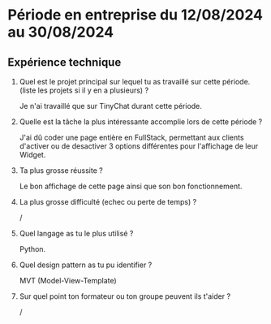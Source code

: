 # Période en entreprise du 12/08/2024 au 30/08/2024

## Expérience technique

1. Quel est le projet principal sur lequel tu as travaillé sur cette période. (liste les projets si il y en a plusieurs) ?

   Je n'ai travaillé que sur TinyChat durant cette période.

3. Quelle est la tâche la plus intéressante accomplie lors de cette période ?

   J'ai dû coder une page entière en FullStack, permettant aux clients d'activer ou de desactiver 3 options différentes pour l'affichage de leur Widget.

5. Ta plus grosse réussite ?

   Le bon affichage de cette page ainsi que son bon fonctionnement.

7. La plus grosse difficulté (echec ou perte de temps) ?

   /

9. Quel langage as tu le plus utilisé ?

    Python.

11. Quel design pattern as tu pu identifier ?

    MVT (Model-View-Template)

13. Sur quel point ton formateur ou ton groupe peuvent ils t'aider ?

    /
